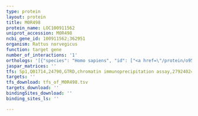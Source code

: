 ```yaml
---
type: protein
layout: protein
title: M0R498
protein_name: LOC100911562
uniprot_accession: M0R498
ncbi_gene_id: 100911562;362951
organism: Rattus norvegicus
function: target gene
number_of_interactions: '1'
orthologs: '[{"species": "Homo sapiens", "id": ["<a href=\"/protein/o95236\">O95236</a>"]}, {"species": "Danio rerio", "id": ["A0A0R4IKX7"]}, {"species": "Mus musculus", "id": ["<a href=\"/protein/b2rt54\">B2RT54</a>", "<a href=\"/protein/b1aqp7\">B1AQP7</a>", "<a href=\"/protein/q8c6e1\">Q8C6E1</a>", "<a href=\"/protein/q3uz24\">Q3UZ24</a>"]}]'
jaspar_matrices: ''
tfs: Sp1,Q01714,24790,GTRD,chromatin immunoprecipitation assay,27924024%5Buid%5D,No
targets: ''
tfs_download: tfs_of_M0R498.tsv
targets_download: ''
bindingSites_download: ''
binding_sites_ls: ''

---
```

